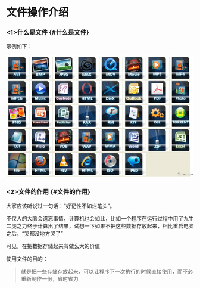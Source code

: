 # 文件操作介绍

### &lt;1&gt;什么是文件 {#什么是文件}

示例如下：

![](../images/6.1-01.png)

### &lt;2&gt;文件的作用 {#文件的作用}

大家应该听说过一句话：“好记性不如烂笔头”。

不仅人的大脑会遗忘事情，计算机也会如此，比如一个程序在运行过程中用了九牛二虎之力终于计算出了结果，试想一下如果不把这些数据存放起来，相比重启电脑之后，“哭都没地方哭了”

可见，在把数据存储起来有做么大的价值

使用文件的目的：

> 就是把一些存储存放起来，可以让程序下一次执行的时候直接使用，而不必重新制作一份，省时省力



